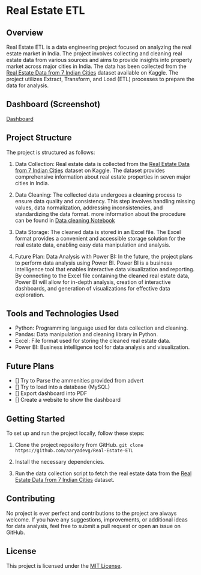 # Real Estate ETL

## Overview
Real Estate ETL is a data engineering project focused on analyzing the real estate market in India. The project involves collecting and cleaning real estate data from various sources and aims to provide insights into property market across major cities in India. The data has been collected from the [Real Estate Data from 7 Indian Cities](https://www.kaggle.com/datasets/rakkesharv/real-estate-data-from-7-indian-cities) dataset available on Kaggle. The project utilizes Extract, Transform, and Load (ETL) processes to prepare the data for analysis.

## Dashboard (Screenshot)
[Dashboard](https://github.com/aaryadevg/Real-Estate-ETL/blob/main/dashboard/Dashboard.png)

## Project Structure

The project is structured as follows:

1. Data Collection: Real estate data is collected from the [Real Estate Data from 7 Indian Cities](https://www.kaggle.com/datasets/rakkesharv/real-estate-data-from-7-indian-cities) dataset on Kaggle. The dataset provides comprehensive information about real estate properties in seven major cities in India.

2. Data Cleaning: The collected data undergoes a cleaning process to ensure data quality and consistency. This step involves handling missing values, data normalization, addressing inconsistencies, and standardizing the data format. more information about the procedure can be found in [Data cleaning Notebook](clean.ipynb)

3. Data Storage: The cleaned data is stored in an Excel file. The Excel format provides a convenient and accessible storage solution for the real estate data, enabling easy data manipulation and analysis.

4. Future Plan: Data Analysis with Power BI: In the future, the project plans to perform data analysis using Power BI. Power BI is a business intelligence tool that enables interactive data visualization and reporting. By connecting to the Excel file containing the cleaned real estate data, Power BI will allow for in-depth analysis, creation of interactive dashboards, and generation of visualizations for effective data exploration.

## Tools and Technologies Used

- Python: Programming language used for data collection and cleaning.
- Pandas: Data manipulation and cleaning library in Python.
- Excel: File format used for storing the cleaned real estate data.
- Power BI: Business intelligence tool for data analysis and visualization.

## Future Plans

- [] Try to Parse the ammenities provided from advert
- [] Try to load into a database (MySQL)
- [] Export dashboard into PDF
- [] Create a website to show the dashboard

## Getting Started

To set up and run the project locally, follow these steps:

1. Clone the project repository from GitHub. `git clone https://github.com/aaryadevg/Real-Estate-ETL`

2. Install the necessary dependencies.

3. Run the data collection script to fetch the real estate data from the [Real Estate Data from 7 Indian Cities](https://www.kaggle.com/datasets/rakkesharv/real-estate-data-from-7-indian-cities) dataset.


## Contributing

No project is ever perfect and contributions to the project are always welcome. If you have any suggestions, improvements, or additional ideas for data analysis, feel free to submit a pull request or open an issue on GitHub.

## License

This project is licensed under the [MIT License](LICENSE).

